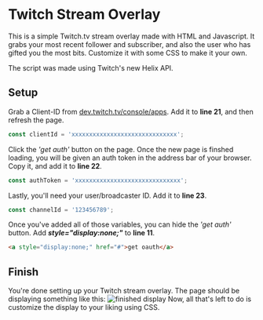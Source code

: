 # Twitch Stream Overlay
This is a simple Twitch.tv stream overlay made with HTML and Javascript. It grabs your most recent follower and subscriber, and also the user who has gifted you the most bits. Customize it with some CSS to make it your own.

The script was made using Twitch's new Helix API.

## Setup
Grab a Client-ID from [dev.twitch.tv/console/apps](https://dev.twitch.tv/console/apps). Add it to **line 21**, and then refresh the page.
```javascript 
const clientId = 'xxxxxxxxxxxxxxxxxxxxxxxxxxxxxx';
```
Click the _'get auth'_ button on the page. Once the new page is finshed loading, you will be given an auth token in the address bar of your browser. Copy it, and add it to **line 22**.
```javascript 
const authToken = 'xxxxxxxxxxxxxxxxxxxxxxxxxxxxxx';
```
Lastly, you'll need your user/broadcaster ID. Add it to **line 23**.
```javascript
const channelId = '123456789';
```
Once you've added all of those variables, you can hide the _'get auth'_ button. Add ***style="display:none;"*** to **line 11**.
```html
<a style="display:none;" href="#">get oauth</a>
```
## Finish
You're done setting up your Twitch stream overlay. The page should be displaying something like this:
![finished display](/images/finished.jpg)
Now, all that's left to do is customize the display to your liking using CSS.
